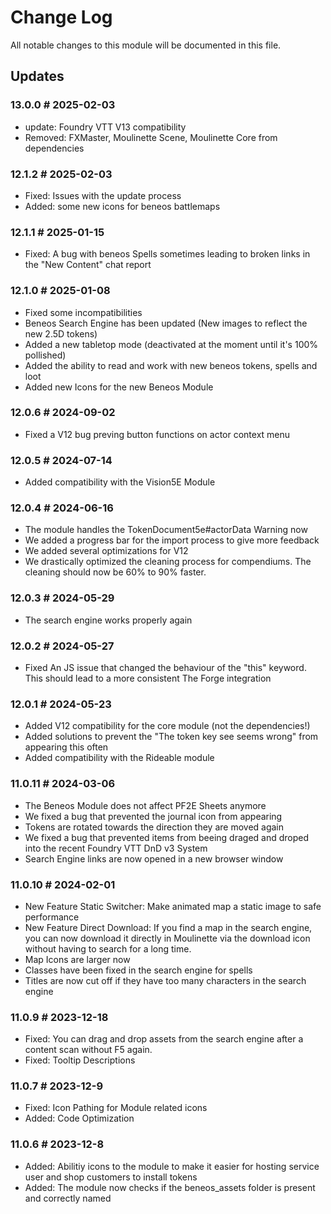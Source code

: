 # Change Log

All notable changes to this module will be documented in this file.

## Updates

### 13.0.0 # 2025-02-03
- update: Foundry VTT V13 compatibility
- Removed: FXMaster, Moulinette Scene, Moulinette Core from dependencies


### 12.1.2 # 2025-02-03
- Fixed: Issues with the update process
- Added: some new icons for beneos battlemaps

### 12.1.1 # 2025-01-15
- Fixed: A bug with beneos Spells sometimes leading to broken links in the "New Content" chat report

### 12.1.0 # 2025-01-08
- Fixed some incompatibilities
- Beneos Search Engine has been updated (New images to reflect the new 2.5D tokens)
- Added a new tabletop mode (deactivated at the moment until it's 100% pollished)
- Added the ability to read and work with new beneos tokens, spells and loot
- Added new Icons for the new Beneos Module

### 12.0.6 # 2024-09-02
- Fixed a V12 bug preving button functions on actor context menu

### 12.0.5 # 2024-07-14
- Added compatibility with the Vision5E Module

### 12.0.4 # 2024-06-16
- The module handles the TokenDocument5e#actorData Warning now
- We added a progress bar for the import process to give more feedback
- We added several optimizations for V12
- We drastically optimized the cleaning process for compendiums. The cleaning should now be 60% to 90% faster.

### 12.0.3 # 2024-05-29
- The search engine works properly again

### 12.0.2 # 2024-05-27
- Fixed An JS issue that changed the behaviour of the "this" keyword. This should lead to a more consistent The Forge integration

### 12.0.1 # 2024-05-23
- Added V12 compatibility for the core module (not the dependencies!)
- Added solutions to prevent the "The token key see seems wrong" from appearing this often
- Added compatibility with the Rideable module

### 11.0.11 # 2024-03-06
- The Beneos Module does not affect PF2E Sheets anymore
- We fixed a bug that prevented the journal icon from appearing
- Tokens are rotated towards the direction they are moved again
- We fixed a bug that prevented items from beeing draged and droped into the recent Foundry VTT DnD v3 System
- Search Engine links are now opened in a new browser window

### 11.0.10 # 2024-02-01
- New Feature Static Switcher: Make animated map a static image to safe performance
- New Feature Direct Download: If you find a map in the search engine, you can now download it directly in Moulinette via the download icon without having to search for a long time.
- Map Icons are larger now
- Classes have been fixed in the search engine for spells
- Titles are now cut off if they have too many characters in the search engine

### 11.0.9 # 2023-12-18
- Fixed: You can  drag and drop assets from the search engine after a content scan without F5 again.
- Fixed: Tooltip Descriptions

### 11.0.7 # 2023-12-9
- Fixed: Icon Pathing for Module related icons
- Added: Code Optimization


### 11.0.6 # 2023-12-8

- Added: Abilitiy icons to the module to make it easier for hosting service user and shop customers to install tokens
- Added: The module now checks if the beneos_assets folder is present and correctly named


